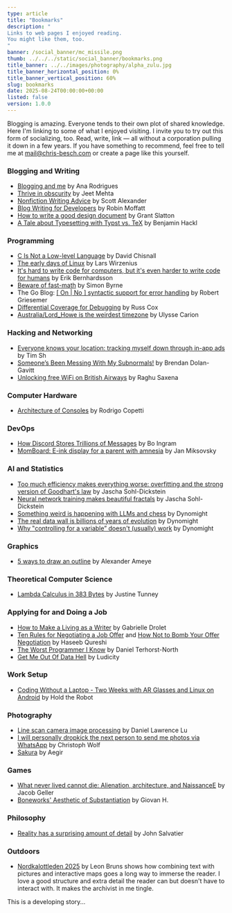 ```yaml
---
type: article
title: "Bookmarks"
description: "
Links to web pages I enjoyed reading.
You might like them, too.
"
banner: /social_banner/mc_missile.png
thumb: ../../../static/social_banner/bookmarks.png
title_banner: ../../images/photography/alpha_zulu.jpg
title_banner_horizontal_position: 0%
title_banner_vertical_position: 60%
slug: bookmarks
date: 2025-08-24T00:00:00+00:00
listed: false
version: 1.0.0
---
```


Blogging is amazing.
Everyone tends to their own plot of shared knowledge.
Here I'm linking to some of what I enjoyed visiting.
I invite you to try out this form of socializing, too.
Read, write, link — all without a corporation pulling it down in a few years.
If you have something to recommend, feel free to tell me at [mail@chris-besch.com](mailto:mail@chris-besch.com) or create a page like this yourself.

### Blogging and Writing
- [Blogging and me](https://ohhelloana.blog/blogging-and-me/) by Ana Rodrigues
- [Thrive in obscurity](https://www.jeetmehta.com/posts/thrive-in-obscurity) by Jeet Mehta
- [Nonfiction Writing Advice](https://slatestarcodex.com/2016/02/20/writing-advice/) by Scott Alexander
- [Blog Writing for Developers](https://rmoff.net/2023/07/19/blog-writing-for-developers/) by Robin Moffatt
- [How to write a good design document](https://grantslatton.com/how-to-design-document) by Grant Slatton
- [A Tale about Typesetting with Typst vs. TeX](https://benjamin-hackl.at/blog/2024/07/typesetting-and-typst.html) by Benjamin Hackl

### Programming
- [C Is Not a Low-level Language](https://dl.acm.org/doi/10.1145/3212477.3212479) by David Chisnall
- [The early days of Linux](https://lwn.net/Articles/928581) by Lars Wirzenius
- [It's hard to write code for computers, but it's even harder to write code for humans](https://erikbern.com/2024/09/27/its-hard-to-write-code-for-humans.html) by Erik Bernhardsson
- [Beware of fast-math](https://simonbyrne.github.io/notes/fastmath/) by Simon Byrne
- The Go Blog: [[ On | No ] syntactic support for error handling](https://go.dev/blog/error-syntax) by Robert Griesemer
- [Differential Coverage for Debugging](https://research.swtch.com/diffcover) by Russ Cox
- [Australia/Lord_Howe is the weirdest timezone](https://ssoready.com/blog/engineering/truths-programmers-timezones/) by Ulysse Carion

### Hacking and Networking
- [Everyone knows your location: tracking myself down through in-app ads](https://timsh.org/tracking-myself-down-through-in-app-ads/) by Tim Sh
- [Someone’s Been Messing With My Subnormals!](https://moyix.blogspot.com/2022/09/someones-been-messing-with-my-subnormals.html) by Brendan Dolan-Gavitt
- [Unlocking free WiFi on British Airways](https://www.saxrag.com/tech/reversing/2025/06/01/BAWiFi.html) by Raghu Saxena

### Computer Hardware
- [Architecture of Consoles](https://www.copetti.org/writings/consoles/) by Rodrigo Copetti

### DevOps
- [How Discord Stores Trillions of Messages](https://discord.com/blog/how-discord-stores-trillions-of-messages) by Bo Ingram
- [MomBoard: E-ink display for a parent with amnesia](https://jan.miksovsky.com/posts/2024/11-12-momboard) by Jan Miksovsky

### AI and Statistics
- [Too much efficiency makes everything worse: overfitting and the strong version of Goodhart's law](https://sohl-dickstein.github.io/2022/11/06/strong-Goodhart.html) by Jascha Sohl-Dickstein
- [Neural network training makes beautiful fractals](https://sohl-dickstein.github.io/2024/02/12/fractal.html) by Jascha Sohl-Dickstein
- [Something weird is happening with LLMs and chess](https://dynomight.net/chess/) by Dynomight
- [The real data wall is billions of years of evolution](https://dynomight.net/data-wall/) by Dynomight
- [Why ‟controlling for a variable” doesn't (usually) work](https://dynomight.net/control/) by Dynomight

### Graphics
- [5 ways to draw an outline](https://ameye.dev/notes/rendering-outlines/) by Alexander Ameye

### Theoretical Computer Science
- [Lambda Calculus in 383 Bytes](https://justine.lol/lambda/) by Justine Tunney

### Applying for and Doing a Job
- [How to Make a Living as a Writer](https://thewalrus.ca/how-to-make-a-living-as-a-writer/) by Gabrielle Drolet
- [Ten Rules for Negotiating a Job Offer](https://haseebq.com/my-ten-rules-for-negotiating-a-job-offer/) and [How Not to Bomb Your Offer Negotiation](https://haseebq.com/how-not-to-bomb-your-offer-negotiation/) by Haseeb Qureshi
- [The Worst Programmer I Know](https://dannorth.net/the-worst-programmer/) by Daniel Terhorst-North
- [Get Me Out Of Data Hell](https://ludic.mataroa.blog/blog/get-me-out-of-data-hell/) by Ludicity

### Work Setup
- [Coding Without a Laptop - Two Weeks with AR Glasses and Linux on Android](https://holdtherobot.com/blog/2025/05/11/linux-on-android-with-ar-glasses/) by Hold the Robot

### Photography
- [Line scan camera image processing](https://daniel.lawrence.lu/blog/y2025m09d21/) by Daniel Lawrence Lu
- [I will personally dropkick the next person to send me photos via WhatsApp](https://teccheck.xyz/blog/whatsapp-photos) by Christoph Wolf
- [Sakura](https://aegir.org/words/sakura) by Aegir

### Games
- [What never lived cannot die: Alienation, architecture, and NaissanceE](https://caneandrinse.com/alienation-architecture-and-naissancee/) by Jacob Geller
- [Boneworks' Aesthetic of Substantiation](https://blog.giovanh.com/blog/2022/10/22/boneworks-aesthetic-of-substantiation/) by Giovan H.

### Philosophy
- [Reality has a surprising amount of detail](http://johnsalvatier.org/blog/2017/reality-has-a-surprising-amount-of-detail) by John Salvatier

### Outdoors
- [Nordkalottleden 2025](https://leonbruns.de/hiking/nordkalottleden2025.html) by Leon Bruns shows how combining text with pictures and interactive maps goes a long way to immerse the reader.
    I love a good structure and extra detail the reader can but doesn't have to interact with.
    It makes the archivist in me tingle.

This is a developing story...
